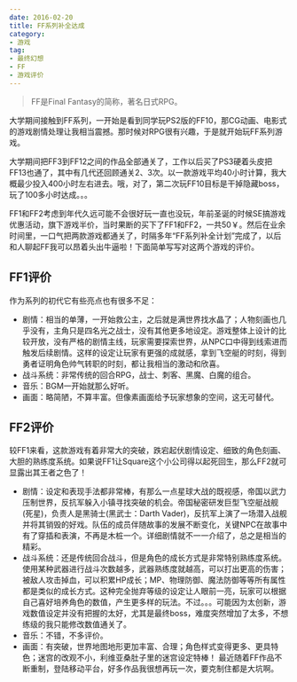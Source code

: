 ```yaml
---
date: 2016-02-20
title: FF系列补全达成
category:
- 游戏
tag:
- 最终幻想
- FF
- 游戏评价
---
```

> FF是Final Fantasy的简称，著名日式RPG。

大学期间接触到FF系列，一开始是看到同学玩PS2版的FF10，那CG动画、电影式的游戏剧情处理让我相当震撼。那时候对RPG很有兴趣，于是就开始玩FF系列游戏。

大学期间把FF3到FF12之间的作品全部通关了，工作以后买了PS3硬着头皮把FF13也通了，其中有几代还回顾通关2、3次。以一款游戏平均40小时计算，我大概最少投入400小时左右进去。哦，对了，第二次玩FF10目标是干掉隐藏boss，玩了100多小时达成。。。

FF1和FF2考虑到年代久远可能不会很好玩一直也没玩，年前圣诞的时候SE搞游戏优惠活动，旗下游戏半价，当时果断的买下了FF1和FF2，一共50￥。然后在业余时间里，一口气把两款游戏都通关了，时隔多年“FF系列补全计划”完成了，以后和人聊起FF我可以昂着头出牛逼啦！下面简单写写对这两个游戏的评价。

## FF1评价

作为系列的初代它有些亮点也有很多不足：

* 剧情：相当的单薄，一开始救公主，之后就是满世界找水晶了；人物刻画也几乎没有，主角只是四名光之战士，没有其他更多地设定。游戏整体上设计的比较开放，没有严格的剧情主线，玩家需要探索世界，从NPC口中得到线索进而触发后续剧情。这样的设定让玩家有更强的成就感，拿到飞空艇的时刻，得到勇者证明角色帅气转职的时刻，都让我相当的激动和欣喜。
* 战斗系统：非常传统的回合RPG，战士、刺客、黑魔、白魔的组合。
* 音乐：BGM一开始就那么好听。
* 画面：略简陋，不算丰富。但像素画面给予玩家想象的空间，这无可替代。

## FF2评价

较FF1来看，这款游戏有着非常大的突破，跌宕起伏剧情设定、细致的角色刻画、大胆的熟练度系统。如果说FF1让Square这个小公司得以起死回生，那么FF2就可显露出其王者之色了！

* 剧情：设定和表现手法都非常棒，有那么一点星球大战的既视感，帝国以武力压制世界，反抗军躲入小镇寻找突破的机会。帝国秘密研发巨型飞空艇战舰(死星)，负责人是黑骑士(黑武士：Darth Vader)，反抗军上演了一场潜入战舰并将其销毁的好戏。队伍的成员伴随故事的发展不断变化，关键NPC在故事中有了穿插和表演，不再是木桩一个。详细剧情就不一一介绍了，总之是相当的精彩。
* 战斗系统：还是传统回合战斗，但是角色的成长方式是非常特别熟练度系统。使用某种武器进行战斗次数越多，武器熟练度就越高，可以打出更高的伤害；被敌人攻击掉血，可以积累HP成长；MP、物理防御、魔法防御等等所有属性都是类似的成长方式。这种完全抛弃等级的设定让人眼前一亮，玩家可以根据自己喜好培养角色的数值，产生更多样的玩法。不过。。。可能因为太创新，游戏数值设定并没有把握的太好，尤其是最终boss，难度突然增加了太多，不想练级的我只能修改数值通关了。
* 音乐：不错，不多评价。
* 画面：有突破，世界地图地形更加丰富、合理；角色样式变得更多、更具特色；迷宫的改观不小，利维亚桑肚子里的迷宫设定特棒！
最近随着FF作品不断重制，登陆移动平台，好多作品我很想再玩一次，要克制住都是大坑啊。
